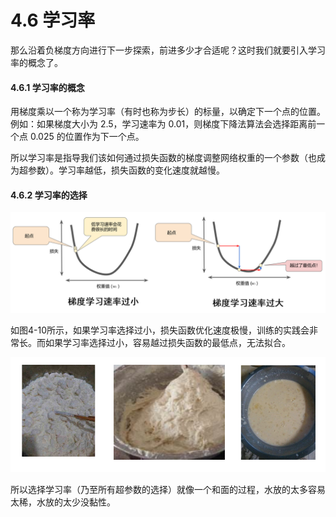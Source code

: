 # 4.6 学习率

那么沿着负梯度方向进行下一步探索，前进多少才合适呢？这时我们就要引入学习率的概念了。

#### 4.6.1 学习率的概念

用梯度乘以一个称为学习率（有时也称为步长）的标量，以确定下一个点的位置。例如：如果梯度大小为 2.5，学习速率为 0.01，则梯度下降法算法会选择距离前一个点 0.025 的位置作为下一个点。

所以学习率是指导我们该如何通过损失函数的梯度调整网络权重的一个参数（也成为超参数）。学习率越低，损失函数的变化速度就越慢。

#### 4.6.2 学习率的选择

![&#x56FE;4-10 &#x5B66;&#x4E60;&#x7387;&#x7684;&#x9009;&#x62E9;](../../.gitbook/assets/2%20%281%29.PNG)

如图4-10所示，如果学习率选择过小，损失函数优化速度极慢，训练的实践会非常长。而如果学习率选择过小，容易越过损失函数的最低点，无法拟合。

![&#x56FE;4-11](../../.gitbook/assets/bu-huo%20%286%29.PNG)

所以选择学习率（乃至所有超参数的选择）就像一个和面的过程，水放的太多容易太稀，水放的太少没黏性。

